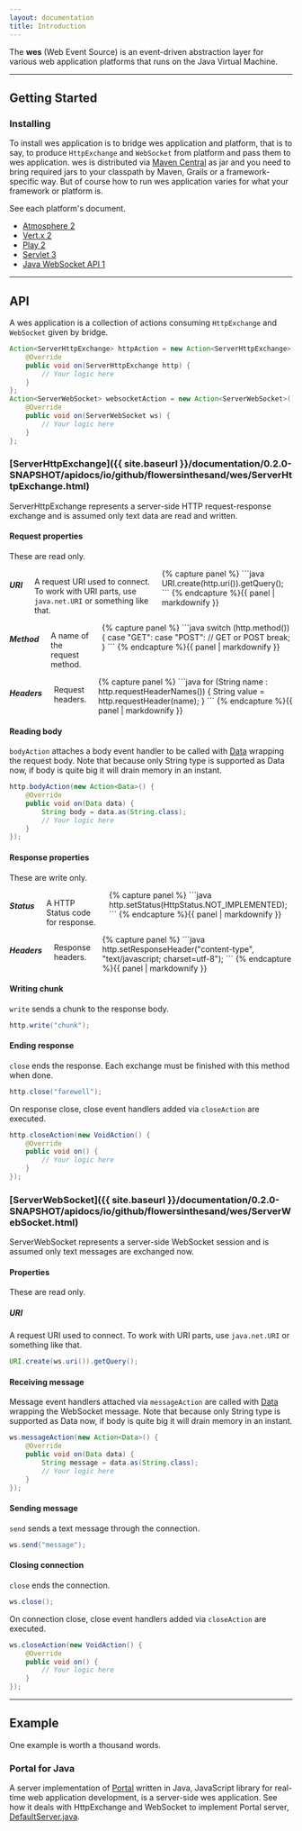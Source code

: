```yaml
---
layout: documentation
title: Introduction
---
```


<p>The <strong>wes</strong> (Web Event Source) is an event-driven abstraction layer for various web application platforms that runs on the Java Virtual Machine.</p>

---

## Getting Started
### Installing

To install wes application is to bridge wes application and platform, that is to say, to produce `HttpExchange` and `WebSocket` from platform and pass them to wes application. wes is distributed via [Maven Central](http://search.maven.org/#search%7Cga%7C1%7Cwes) as jar and you need to bring required jars to your classpath by Maven, Grails or a framework-specific way. But of course how to run wes application varies for what your framework or platform is. 

See each platform's document.

<ul class="inline-list">
<li><a href="{{ site.baseurl }}/documentation/0.2.0-SNAPSHOT/atmosphere2/">Atmosphere 2</a></li>
<li><a href="{{ site.baseurl }}/documentation/0.2.0-SNAPSHOT/vertx2/">Vert.x 2</a></li>
<li><a href="{{ site.baseurl }}/documentation/0.2.0-SNAPSHOT/play2/">Play 2</a></li>
<li><a href="{{ site.baseurl }}/documentation/0.2.0-SNAPSHOT/servlet3/">Servlet 3</a></li>
<li><a href="{{ site.baseurl }}/documentation/0.2.0-SNAPSHOT/jwa1/">Java WebSocket API 1</a></li>
</ul>

---

## API
A wes application is a collection of actions consuming `HttpExchange` and `WebSocket` given by bridge.

```java
Action<ServerHttpExchange> httpAction = new Action<ServerHttpExchange>() {
	@Override
	public void on(ServerHttpExchange http) {
    	// Your logic here
	}
};
Action<ServerWebSocket> websocketAction = new Action<ServerWebSocket>() {
    @Override
    public void on(ServerWebSocket ws) {
    	// Your logic here
    }
};
```

### [ServerHttpExchange]({{ site.baseurl }}/documentation/0.2.0-SNAPSHOT/apidocs/io/github/flowersinthesand/wes/ServerHttpExchange.html)
ServerHttpExchange represents a server-side HTTP request-response exchange and is assumed only text data are read and written.

#### Request properties
These are read only.

<div class="row">
    <div class="large-4 columns">
        <h5>URI</h5>
        <p>A request URI used to connect. To work with URI parts, use <code>java.net.URI</code> or something like that.</p>
{% capture panel %}
```java
URI.create(http.uri()).getQuery();
```
{% endcapture %}{{ panel | markdownify }}
	</div>
	<div class="large-4 columns">
	    <h5>Method</h5>
	    <p>A name of the request method.</p>
{% capture panel %}
```java
switch (http.method()) {
    case "GET":
    case "POST":
        // GET or POST
        break;
}
```
{% endcapture %}{{ panel | markdownify }}
    </div>
	<div class="large-4 columns">
	    <h5>Headers</h5>
	    <p>Request headers.</p>
{% capture panel %}
```java
for (String name : http.requestHeaderNames()) {
    String value = http.requestHeader(name);
}
```
{% endcapture %}{{ panel | markdownify }}
    </div>
</div>

#### Reading body
`bodyAction` attaches a body event handler to be called with [Data](http://localhost:4000/documentation/0.2.0-SNAPSHOT/apidocs/io/github/flowersinthesand/wes/Data.html) wrapping the request body. Note that because only String type is supported as Data now, if body is quite big it will drain memory in an instant.

```java
http.bodyAction(new Action<Data>() {
    @Override
    public void on(Data data) {
        String body = data.as(String.class);
        // Your logic here
    }
});
```

#### Response properties
These are write only.

<div class="row">
    <div class="large-6 columns">
        <h5>Status</h5>
        <p>A HTTP Status code for response.</p>
{% capture panel %}
```java
http.setStatus(HttpStatus.NOT_IMPLEMENTED);
```
{% endcapture %}{{ panel | markdownify }}
	</div>
	<div class="large-6 columns">
	    <h5>Headers</h5>
	    <p>Response headers.</p>
{% capture panel %}
```java
http.setResponseHeader("content-type", "text/javascript; charset=utf-8");
```
{% endcapture %}{{ panel | markdownify }}
    </div>
</div>

#### Writing chunk
`write` sends a chunk to the response body.

```java
http.write("chunk");
```

#### Ending response
`close` ends the response. Each exchange must be finished with this method when done.

```java
http.close("farewell");
```

On response close, close event handlers added via `closeAction` are executed.

```java
http.closeAction(new VoidAction() {
	@Override
	public void on() {
        // Your logic here
	}
});
```

### [ServerWebSocket]({{ site.baseurl }}/documentation/0.2.0-SNAPSHOT/apidocs/io/github/flowersinthesand/wes/ServerWebSocket.html)
ServerWebSocket represents a server-side WebSocket session and is assumed only text messages are exchanged now.

#### Properties
These are read only.

##### URI
A request URI used to connect. To work with URI parts, use `java.net.URI` or something like that.

```java
URI.create(ws.uri()).getQuery();
```

#### Receiving message
Message event handlers attached via `messageAction` are called with [Data](http://localhost:4000/documentation/0.2.0-SNAPSHOT/apidocs/io/github/flowersinthesand/wes/Data.html) wrapping the WebSocket message. Note that because only String type is supported as Data now, if body is quite big it will drain memory in an instant.

```java
ws.messageAction(new Action<Data>() {
	@Override
	public void on(Data data) {
		String message = data.as(String.class);
        // Your logic here
	}
});
```

#### Sending message
`send` sends a text message through the connection.

```java
ws.send("message");
```

#### Closing connection
`close` ends the connection.

```java
ws.close();
```

On connection close, close event handlers added via `closeAction` are executed.

```java
ws.closeAction(new VoidAction() {
	@Override
	public void on() {
        // Your logic here
	}
});
```

---

## Example
One example is worth a thousand words.

### Portal for Java
A server implementation of <a href="http://flowersinthesand.github.io/portal">Portal</a> written in Java, JavaScript library for real-time web application development, is a server-side wes application. See how it deals with HttpExchange and WebSocket to implement Portal server, [DefaultServer.java](https://github.com/flowersinthesand/portal-java/blob/master/portal/src/main/java/io/github/flowersinthesand/portal/DefaultServer.java). 
